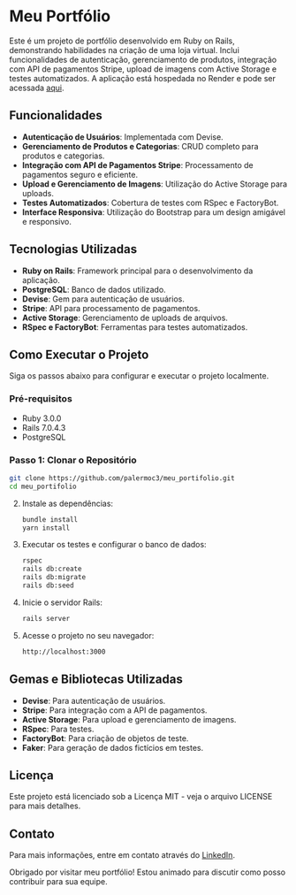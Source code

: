 # Meu Portfólio

Este é um projeto de portfólio desenvolvido em Ruby on Rails, demonstrando habilidades na criação de uma loja virtual. Inclui funcionalidades de autenticação, gerenciamento de produtos, integração com API de pagamentos Stripe, upload de imagens com Active Storage e testes automatizados. A aplicação está hospedada no Render e pode ser acessada [aqui](https://portifolio-mych.onrender.com/).

## Funcionalidades

- **Autenticação de Usuários**: Implementada com Devise.
- **Gerenciamento de Produtos e Categorias**: CRUD completo para produtos e categorias.
- **Integração com API de Pagamentos Stripe**: Processamento de pagamentos seguro e eficiente.
- **Upload e Gerenciamento de Imagens**: Utilização do Active Storage para uploads.
- **Testes Automatizados**: Cobertura de testes com RSpec e FactoryBot.
- **Interface Responsiva**: Utilização do Bootstrap para um design amigável e responsivo.

## Tecnologias Utilizadas

- **Ruby on Rails**: Framework principal para o desenvolvimento da aplicação.
- **PostgreSQL**: Banco de dados utilizado.
- **Devise**: Gem para autenticação de usuários.
- **Stripe**: API para processamento de pagamentos.
- **Active Storage**: Gerenciamento de uploads de arquivos.
- **RSpec e FactoryBot**: Ferramentas para testes automatizados.

## Como Executar o Projeto

Siga os passos abaixo para configurar e executar o projeto localmente.

### Pré-requisitos

- Ruby 3.0.0
- Rails 7.0.4.3
- PostgreSQL

### Passo 1: Clonar o Repositório

```bash
git clone https://github.com/palermoc3/meu_portifolio.git
cd meu_portifolio
```

2. Instale as dependências:

    ```bash
    bundle install
    yarn install
    ```

3.  Executar os testes e configurar o banco de dados:

    ```bash
    rspec
    rails db:create
    rails db:migrate
    rails db:seed
    ```

4. Inicie o servidor Rails:

    ```bash
    rails server
    ```

5. Acesse o projeto no seu navegador:

    ```bash
    http://localhost:3000
    ```
## Gemas e Bibliotecas Utilizadas

- **Devise**: Para autenticação de usuários.
- **Stripe**: Para integração com a API de pagamentos.
- **Active Storage**: Para upload e gerenciamento de imagens.
- **RSpec**: Para testes.
- **FactoryBot**: Para criação de objetos de teste.
- **Faker**: Para geração de dados fictícios em testes.

## Licença

Este projeto está licenciado sob a Licença MIT - veja o arquivo LICENSE para mais detalhes.

## Contato

Para mais informações, entre em contato através do [LinkedIn](https://www.linkedin.com/in/pedro-palermo-martins-37085a140/).

Obrigado por visitar meu portfólio! Estou animado para discutir como posso contribuir para sua equipe.

